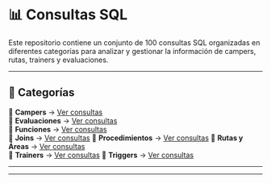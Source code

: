 # 📊 Consultas SQL  

Este repositorio contiene un conjunto de 100 consultas SQL organizadas en diferentes categorías para analizar y gestionar la información de campers, rutas, trainers y evaluaciones.  



---

## 📂 Categorías  

📌 **Campers** → [Ver consultas](consultas-sql/campers/)  
📌 **Evaluaciones** → [Ver consultas](consultas-sql/evaluaciones/)  
📌 **Funciones** → [Ver consultas](consultas-sql/funciones/)  
📌 **Joins** → [Ver consultas](consultas-sql/joins/) 
📌 **Procedimientos** → [Ver consultas](consultas-sql/procedimientos/) 
📌 **Rutas y Áreas** → [Ver consultas](consultas-sql/rutas_areas/)  
📌 **Trainers** → [Ver consultas](consultas-sql/trainers/)
📌 **Triggers** → [Ver consultas](consultas-sql/triggers/)  

---


---

